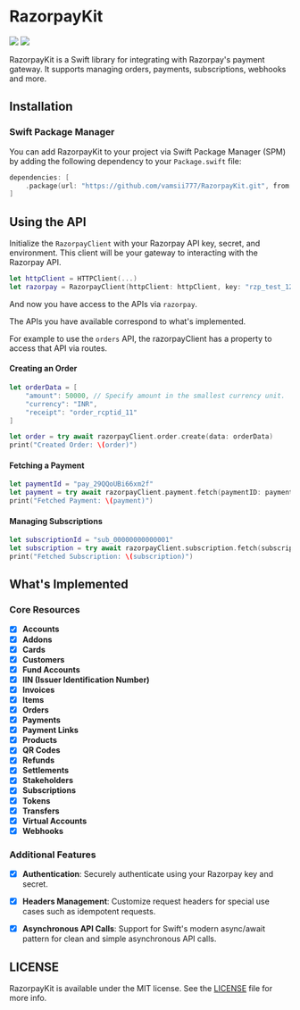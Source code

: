 # RazorpayKit
![](https://img.shields.io/badge/Swift-5.9-green.svg?style=svg)
![](https://img.shields.io/badge/SwiftNio-2-orange.svg?style=svg)

RazorpayKit is a Swift library for integrating with Razorpay's payment gateway. It supports managing orders, payments, subscriptions, webhooks and more.

## Installation

### Swift Package Manager

You can add RazorpayKit to your project via Swift Package Manager (SPM) by adding the following dependency to your `Package.swift` file:

```swift
dependencies: [
    .package(url: "https://github.com/vamsii777/RazorpayKit.git", from: "0.0.8")
]
```


## Using the API

Initialize the `RazorpayClient` with your Razorpay API key, secret, and environment. This client will be your gateway to interacting with the Razorpay API.


```swift
let httpClient = HTTPClient(...)
let razorpay = RazorpayClient(httpClient: httpClient, key: "rzp_test_12345", secret: "your_secret", environment: .production)
```

And now you have access to the APIs via `razorpay`.

The APIs you have available correspond to what's implemented.

For example to use the `orders` API, the razorpayClient has a property to access that API via routes.

#### Creating an Order

```swift
let orderData = [
    "amount": 50000, // Specify amount in the smallest currency unit.
    "currency": "INR",
    "receipt": "order_rcptid_11"
]

let order = try await razorpayClient.order.create(data: orderData)
print("Created Order: \(order)")
```

#### Fetching a Payment

```swift
let paymentId = "pay_29QQoUBi66xm2f"
let payment = try await razorpayClient.payment.fetch(paymentID: paymentId)
print("Fetched Payment: \(payment)")
```

#### Managing Subscriptions

```swift
let subscriptionId = "sub_00000000000001"
let subscription = try await razorpayClient.subscription.fetch(subscriptionID: subscriptionId)
print("Fetched Subscription: \(subscription)")
```

## What's Implemented

### Core Resources
* [x] **Accounts**
* [x] **Addons**
* [x] **Cards**
* [x] **Customers**
* [x] **Fund Accounts**
* [x] **IIN (Issuer Identification Number)**
* [x] **Invoices**
* [x] **Items**
* [x] **Orders**
* [x] **Payments**
* [x] **Payment Links**
* [x] **Products**
* [x] **QR Codes**
* [x] **Refunds**
* [x] **Settlements**
* [x] **Stakeholders**
* [x] **Subscriptions**
* [x] **Tokens**
* [x] **Transfers**
* [x] **Virtual Accounts**
* [x] **Webhooks**

### Additional Features
* [x] **Authentication**: Securely authenticate using your Razorpay key and secret.
* [x] **Headers Management**: Customize request headers for special use cases such as idempotent requests.
* [x] **Asynchronous API Calls**: Support for Swift's modern async/await pattern for clean and simple asynchronous API calls.


## LICENSE
RazorpayKit is available under the MIT license. See the [LICENSE](LICENSE) file for more info.